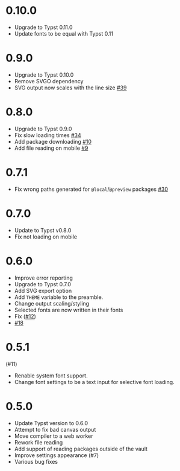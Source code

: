# 0.10.0
- Upgrade to Typst 0.11.0
- Update fonts to be equal with Typst 0.11

# 0.9.0
- Upgrade to Typst 0.10.0
- Remove SVGO dependency
- SVG output now scales with the line size [#39](https://github.com/fenjalien/obsidian-typst/issues/39)


# 0.8.0
- Upgrade to Typst 0.9.0
- Fix slow loading times [#34](https://github.com/fenjalien/obsidian-typst/issues/34)
- Add package downloading [#10](https://github.com/fenjalien/obsidian-typst/issues/10)
- Add file reading on mobile [#9](https://github.com/fenjalien/obsidian-typst/issues/9)

# 0.7.1
- Fix wrong paths generated for `@local`/`@preview` packages [#30](https://github.com/fenjalien/obsidian-typst/pull/30)

# 0.7.0
- Update to Typst v0.8.0
- Fix not loading on mobile

# 0.6.0
- Improve error reporting
- Upgrade to Typst 0.7.0
- Add SVG export option
- Add `THEME` variable to the preamble.
- Change output scaling/styling
- Selected fonts are now written in their fonts
- Fix ([#12](https://github.com/fenjalien/obsidian-typst/issues/12))
- [#18](https://github.com/fenjalien/obsidian-typst/pull/18)

# 0.5.1

(#11)

- Renable system font support.
- Change font settings to be a text input for selective font loading.


# 0.5.0
- Update Typst version to 0.6.0
- Attempt to fix bad canvas output
- Move compiler to a web worker
- Rework file reading
- Add support of reading packages outside of the vault
- Improve settings appearance (#7)
- Various bug fixes
